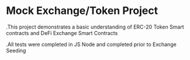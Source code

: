 # Mock Exchange/Token Project

  .This project demonstrates a basic understanding of ERC-20 Token Smart contracts and DeFi Exchange Smart Contracts
  
  .All tests were completed in JS Node and completed prior to Exchange Seeding
